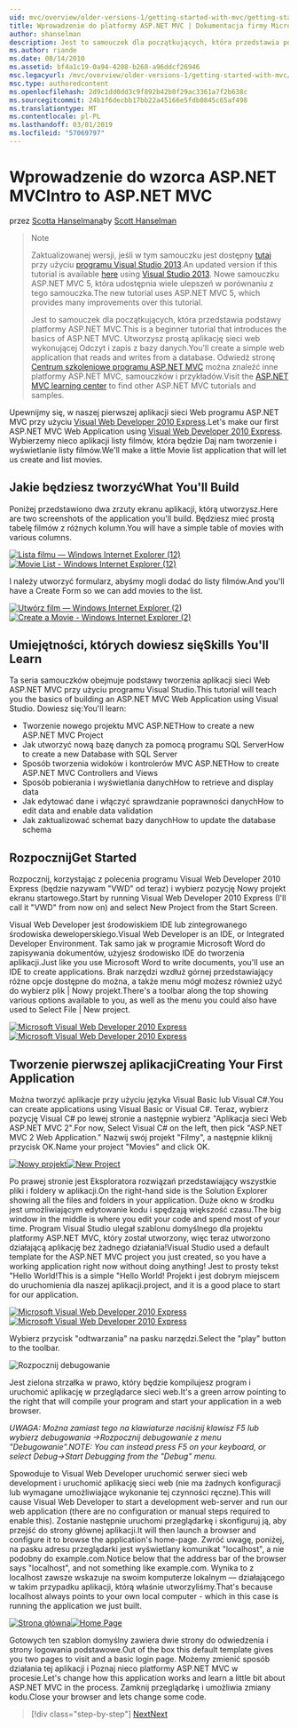 ```yaml
---
uid: mvc/overview/older-versions-1/getting-started-with-mvc/getting-started-with-mvc-part1
title: Wprowadzenie do platformy ASP.NET MVC | Dokumentacja firmy Microsoft
author: shanselman
description: Jest to samouczek dla początkujących, która przedstawia podstawy platformy ASP.NET MVC. Utwórz prostą aplikację sieci web wykonującej Odczyt i zapis z bazy danych.
ms.author: riande
ms.date: 08/14/2010
ms.assetid: bf4a1c19-0a94-4208-b268-a96ddcf26946
msc.legacyurl: /mvc/overview/older-versions-1/getting-started-with-mvc/getting-started-with-mvc-part1
msc.type: authoredcontent
ms.openlocfilehash: 2d9c1dd0dd3c9f892b42b0f29ac3361a7f2b638c
ms.sourcegitcommit: 24b1f6decbb17bb22a45166e5fdb0845c65af498
ms.translationtype: MT
ms.contentlocale: pl-PL
ms.lasthandoff: 03/01/2019
ms.locfileid: "57069797"
---
```

<a name="intro-to-aspnet-mvc"></a><span data-ttu-id="bd11a-104">Wprowadzenie do wzorca ASP.NET MVC</span><span class="sxs-lookup"><span data-stu-id="bd11a-104">Intro to ASP.NET MVC</span></span>
====================
<span data-ttu-id="bd11a-105">przez [Scotta Hanselmana](https://github.com/shanselman)</span><span class="sxs-lookup"><span data-stu-id="bd11a-105">by [Scott Hanselman](https://github.com/shanselman)</span></span>

> > [!NOTE]
> > <span data-ttu-id="bd11a-106">Zaktualizowanej wersji, jeśli w tym samouczku jest dostępny [tutaj](../../getting-started/introduction/getting-started.md) przy użyciu [programu Visual Studio 2013](https://my.visualstudio.com/Downloads?q=visual%20studio%202013).</span><span class="sxs-lookup"><span data-stu-id="bd11a-106">An updated version if this tutorial is available [here](../../getting-started/introduction/getting-started.md) using [Visual Studio 2013](https://my.visualstudio.com/Downloads?q=visual%20studio%202013).</span></span> <span data-ttu-id="bd11a-107">Nowe samouczku ASP.NET MVC 5, która udostępnia wiele ulepszeń w porównaniu z tego samouczka.</span><span class="sxs-lookup"><span data-stu-id="bd11a-107">The new tutorial uses ASP.NET MVC 5, which provides many improvements over this tutorial.</span></span>
>
>
> <span data-ttu-id="bd11a-108">Jest to samouczek dla początkujących, która przedstawia podstawy platformy ASP.NET MVC.</span><span class="sxs-lookup"><span data-stu-id="bd11a-108">This is a beginner tutorial that introduces the basics of ASP.NET MVC.</span></span> <span data-ttu-id="bd11a-109">Utworzysz prostą aplikację sieci web wykonującej Odczyt i zapis z bazy danych.</span><span class="sxs-lookup"><span data-stu-id="bd11a-109">You'll create a simple web application that reads and writes from a database.</span></span> <span data-ttu-id="bd11a-110">Odwiedź stronę [Centrum szkoleniowe programu ASP.NET MVC](../../../index.md) można znaleźć inne platformy ASP.NET MVC, samouczków i przykładów.</span><span class="sxs-lookup"><span data-stu-id="bd11a-110">Visit the [ASP.NET MVC learning center](../../../index.md) to find other ASP.NET MVC tutorials and samples.</span></span>


<span data-ttu-id="bd11a-111">Upewnijmy się, w naszej pierwszej aplikacji sieci Web programu ASP.NET MVC przy użyciu [Visual Web Developer 2010 Express](https://www.microsoft.com/express/Web/).</span><span class="sxs-lookup"><span data-stu-id="bd11a-111">Let's make our first ASP.NET MVC Web Application using [Visual Web Developer 2010 Express](https://www.microsoft.com/express/Web/).</span></span> <span data-ttu-id="bd11a-112">Wybierzemy nieco aplikacji listy filmów, która będzie Daj nam tworzenie i wyświetlanie listy filmów.</span><span class="sxs-lookup"><span data-stu-id="bd11a-112">We'll make a little Movie list application that will let us create and list movies.</span></span>

## <a name="what-youll-build"></a><span data-ttu-id="bd11a-113">Jakie będziesz tworzyć</span><span class="sxs-lookup"><span data-stu-id="bd11a-113">What You'll Build</span></span>

<span data-ttu-id="bd11a-114">Poniżej przedstawiono dwa zrzuty ekranu aplikacji, którą utworzysz.</span><span class="sxs-lookup"><span data-stu-id="bd11a-114">Here are two screenshots of the application you'll build.</span></span> <span data-ttu-id="bd11a-115">Będziesz mieć prostą tabelę filmów z różnych kolumn.</span><span class="sxs-lookup"><span data-stu-id="bd11a-115">You will have a simple table of movies with various columns.</span></span>

<span data-ttu-id="bd11a-116">[![Lista filmu — Windows Internet Explorer (12)](getting-started-with-mvc-part1/_static/image2.png)](getting-started-with-mvc-part1/_static/image1.png)</span><span class="sxs-lookup"><span data-stu-id="bd11a-116">[![Movie List - Windows Internet Explorer (12)](getting-started-with-mvc-part1/_static/image2.png)](getting-started-with-mvc-part1/_static/image1.png)</span></span>

<span data-ttu-id="bd11a-117">I należy utworzyć formularz, abyśmy mogli dodać do listy filmów.</span><span class="sxs-lookup"><span data-stu-id="bd11a-117">And you'll have a Create Form so we can add movies to the list.</span></span>

<span data-ttu-id="bd11a-118">[![Utwórz film — Windows Internet Explorer (2)](getting-started-with-mvc-part1/_static/image4.png)](getting-started-with-mvc-part1/_static/image3.png)</span><span class="sxs-lookup"><span data-stu-id="bd11a-118">[![Create a Movie - Windows Internet Explorer (2)](getting-started-with-mvc-part1/_static/image4.png)](getting-started-with-mvc-part1/_static/image3.png)</span></span>

## <a name="skills-youll-learn"></a><span data-ttu-id="bd11a-119">Umiejętności, których dowiesz się</span><span class="sxs-lookup"><span data-stu-id="bd11a-119">Skills You'll Learn</span></span>

<span data-ttu-id="bd11a-120">Ta seria samouczków obejmuje podstawy tworzenia aplikacji sieci Web ASP.NET MVC przy użyciu programu Visual Studio.</span><span class="sxs-lookup"><span data-stu-id="bd11a-120">This tutorial will teach you the basics of building an ASP.NET MVC Web Application using Visual Studio.</span></span> <span data-ttu-id="bd11a-121">Dowiesz się:</span><span class="sxs-lookup"><span data-stu-id="bd11a-121">You'll learn:</span></span>

- <span data-ttu-id="bd11a-122">Tworzenie nowego projektu MVC ASP.NET</span><span class="sxs-lookup"><span data-stu-id="bd11a-122">How to create a new ASP.NET MVC Project</span></span>
- <span data-ttu-id="bd11a-123">Jak utworzyć nową bazę danych za pomocą programu SQL Server</span><span class="sxs-lookup"><span data-stu-id="bd11a-123">How to create a new Database with SQL Server</span></span>
- <span data-ttu-id="bd11a-124">Sposób tworzenia widoków i kontrolerów MVC ASP.NET</span><span class="sxs-lookup"><span data-stu-id="bd11a-124">How to create ASP.NET MVC Controllers and Views</span></span>
- <span data-ttu-id="bd11a-125">Sposób pobierania i wyświetlania danych</span><span class="sxs-lookup"><span data-stu-id="bd11a-125">How to retrieve and display data</span></span>
- <span data-ttu-id="bd11a-126">Jak edytować dane i włączyć sprawdzanie poprawności danych</span><span class="sxs-lookup"><span data-stu-id="bd11a-126">How to edit data and enable data validation</span></span>
- <span data-ttu-id="bd11a-127">Jak zaktualizować schemat bazy danych</span><span class="sxs-lookup"><span data-stu-id="bd11a-127">How to update the database schema</span></span>

## <a name="get-started"></a><span data-ttu-id="bd11a-128">Rozpocznij</span><span class="sxs-lookup"><span data-stu-id="bd11a-128">Get Started</span></span>

<span data-ttu-id="bd11a-129">Rozpocznij, korzystając z polecenia programu Visual Web Developer 2010 Express (będzie nazywam "VWD" od teraz) i wybierz pozycję Nowy projekt ekranu startowego.</span><span class="sxs-lookup"><span data-stu-id="bd11a-129">Start by running Visual Web Developer 2010 Express (I'll call it "VWD" from now on) and select New Project from the Start Screen.</span></span>

<span data-ttu-id="bd11a-130">Visual Web Developer jest środowiskiem IDE lub zintegrowanego środowiska deweloperskiego.</span><span class="sxs-lookup"><span data-stu-id="bd11a-130">Visual Web Developer is an IDE, or Integrated Developer Environment.</span></span> <span data-ttu-id="bd11a-131">Tak samo jak w programie Microsoft Word do zapisywania dokumentów, użyjesz środowisko IDE do tworzenia aplikacji.</span><span class="sxs-lookup"><span data-stu-id="bd11a-131">Just like you use Microsoft Word to write documents, you'll use an IDE to create applications.</span></span> <span data-ttu-id="bd11a-132">Brak narzędzi wzdłuż górnej przedstawiający różne opcje dostępne do można, a także menu mógł możesz również użyć do wybierz plik | Nowy projekt.</span><span class="sxs-lookup"><span data-stu-id="bd11a-132">There's a toolbar along the top showing various options available to you, as well as the menu you could also have used to Select File | New project.</span></span>

<span data-ttu-id="bd11a-133">[![Microsoft Visual Web Developer 2010 Express](getting-started-with-mvc-part1/_static/image6.png)](getting-started-with-mvc-part1/_static/image5.png)</span><span class="sxs-lookup"><span data-stu-id="bd11a-133">[![Microsoft Visual Web Developer 2010 Express](getting-started-with-mvc-part1/_static/image6.png)](getting-started-with-mvc-part1/_static/image5.png)</span></span>

## <a name="creating-your-first-application"></a><span data-ttu-id="bd11a-134">Tworzenie pierwszej aplikacji</span><span class="sxs-lookup"><span data-stu-id="bd11a-134">Creating Your First Application</span></span>

<span data-ttu-id="bd11a-135">Można tworzyć aplikacje przy użyciu języka Visual Basic lub Visual C#.</span><span class="sxs-lookup"><span data-stu-id="bd11a-135">You can create applications using Visual Basic or Visual C#.</span></span> <span data-ttu-id="bd11a-136">Teraz, wybierz pozycję Visual C# po lewej stronie a następnie wybierz "Aplikacja sieci Web ASP.NET MVC 2".</span><span class="sxs-lookup"><span data-stu-id="bd11a-136">For now, Select Visual C# on the left, then pick "ASP.NET MVC 2 Web Application."</span></span> <span data-ttu-id="bd11a-137">Nazwij swój projekt "Filmy", a następnie kliknij przycisk OK.</span><span class="sxs-lookup"><span data-stu-id="bd11a-137">Name your project "Movies" and click OK.</span></span>

<span data-ttu-id="bd11a-138">[![Nowy projekt](getting-started-with-mvc-part1/_static/image8.png)](getting-started-with-mvc-part1/_static/image7.png)</span><span class="sxs-lookup"><span data-stu-id="bd11a-138">[![New Project](getting-started-with-mvc-part1/_static/image8.png)](getting-started-with-mvc-part1/_static/image7.png)</span></span>

<span data-ttu-id="bd11a-139">Po prawej stronie jest Eksploratora rozwiązań przedstawiający wszystkie pliki i foldery w aplikacji.</span><span class="sxs-lookup"><span data-stu-id="bd11a-139">On the right-hand side is the Solution Explorer showing all the files and folders in your application.</span></span> <span data-ttu-id="bd11a-140">Duże okno w środku jest umożliwiającym edytowanie kodu i spędzają większość czasu.</span><span class="sxs-lookup"><span data-stu-id="bd11a-140">The big window in the middle is where you edit your code and spend most of your time.</span></span> <span data-ttu-id="bd11a-141">Program Visual Studio ulegał szablonu domyślnego dla projektu platformy ASP.NET MVC, który został utworzony, więc teraz utworzono działającą aplikację bez żadnego działania!</span><span class="sxs-lookup"><span data-stu-id="bd11a-141">Visual Studio used a default template for the ASP.NET MVC project you just created, so you have a working application right now without doing anything!</span></span> <span data-ttu-id="bd11a-142">Jest to prosty tekst "Hello World!</span><span class="sxs-lookup"><span data-stu-id="bd11a-142">This is a simple "Hello World!</span></span> <span data-ttu-id="bd11a-143">Projekt i jest dobrym miejscem do uruchomienia dla naszej aplikacji.</span><span class="sxs-lookup"><span data-stu-id="bd11a-143">project, and it is a good place to start for our application.</span></span>

<span data-ttu-id="bd11a-144">[![Microsoft Visual Web Developer 2010 Express](getting-started-with-mvc-part1/_static/image10.png)](getting-started-with-mvc-part1/_static/image9.png)</span><span class="sxs-lookup"><span data-stu-id="bd11a-144">[![Microsoft Visual Web Developer 2010 Express](getting-started-with-mvc-part1/_static/image10.png)](getting-started-with-mvc-part1/_static/image9.png)</span></span>

<span data-ttu-id="bd11a-145">Wybierz przycisk "odtwarzania" na pasku narzędzi.</span><span class="sxs-lookup"><span data-stu-id="bd11a-145">Select the "play" button to the toolbar.</span></span>

![Rozpocznij debugowanie](getting-started-with-mvc-part1/_static/image11.png)

<span data-ttu-id="bd11a-147">Jest zielona strzałka w prawo, który będzie kompilujesz program i uruchomić aplikację w przeglądarce sieci web.</span><span class="sxs-lookup"><span data-stu-id="bd11a-147">It's a green arrow pointing to the right that will compile your program and start your application in a web browser.</span></span>

<span data-ttu-id="bd11a-148">*UWAGA: Można zamiast tego na klawiaturze naciśnij klawisz F5 lub wybierz debugowania -&gt;Rozpocznij debugowanie z menu "Debugowanie".*</span><span class="sxs-lookup"><span data-stu-id="bd11a-148">*NOTE: You can instead press F5 on your keyboard, or select Debug-&gt;Start Debugging from the "Debug" menu.*</span></span>

<span data-ttu-id="bd11a-149">Spowoduje to Visual Web Developer uruchomić serwer sieci web development i uruchomić aplikację sieci web (nie ma żadnych konfiguracji lub wymagane umożliwiające wykonanie tej czynności ręczne).</span><span class="sxs-lookup"><span data-stu-id="bd11a-149">This will cause Visual Web Developer to start a development web-server and run our web application (there are no configuration or manual steps required to enable this).</span></span> <span data-ttu-id="bd11a-150">Zostanie następnie uruchomi przeglądarkę i skonfiguruj ją, aby przejść do strony głównej aplikacji.</span><span class="sxs-lookup"><span data-stu-id="bd11a-150">It will then launch a browser and configure it to browse the application's home-page.</span></span> <span data-ttu-id="bd11a-151">Zwróć uwagę, poniżej, na pasku adresu przeglądarki jest wyświetlany komunikat "localhost", a nie podobny do example.com.</span><span class="sxs-lookup"><span data-stu-id="bd11a-151">Notice below that the address bar of the browser says "localhost", and not something like example.com.</span></span> <span data-ttu-id="bd11a-152">Wynika to z localhost zawsze wskazuje na swoim komputerze lokalnym — działającego w takim przypadku aplikacji, którą właśnie utworzyliśmy.</span><span class="sxs-lookup"><span data-stu-id="bd11a-152">That's because localhost always points to your own local computer - which in this case is running the application we just built.</span></span>

<span data-ttu-id="bd11a-153">[![Strona główna](getting-started-with-mvc-part1/_static/image13.png)](getting-started-with-mvc-part1/_static/image12.png)</span><span class="sxs-lookup"><span data-stu-id="bd11a-153">[![Home Page](getting-started-with-mvc-part1/_static/image13.png)](getting-started-with-mvc-part1/_static/image12.png)</span></span>

<span data-ttu-id="bd11a-154">Gotowych ten szablon domyślny zawiera dwie strony do odwiedzenia i strony logowania podstawowe.</span><span class="sxs-lookup"><span data-stu-id="bd11a-154">Out of the box this default template gives you two pages to visit and a basic login page.</span></span> <span data-ttu-id="bd11a-155">Możemy zmienić sposób działania tej aplikacji i Poznaj nieco platformy ASP.NET MVC w procesie.</span><span class="sxs-lookup"><span data-stu-id="bd11a-155">Let's change how this application works and learn a little bit about ASP.NET MVC in the process.</span></span> <span data-ttu-id="bd11a-156">Zamknij przeglądarkę i umożliwia zmiany kodu.</span><span class="sxs-lookup"><span data-stu-id="bd11a-156">Close your browser and lets change some code.</span></span>

> [!div class="step-by-step"]
> [<span data-ttu-id="bd11a-157">Next</span><span class="sxs-lookup"><span data-stu-id="bd11a-157">Next</span></span>](getting-started-with-mvc-part2.md)
